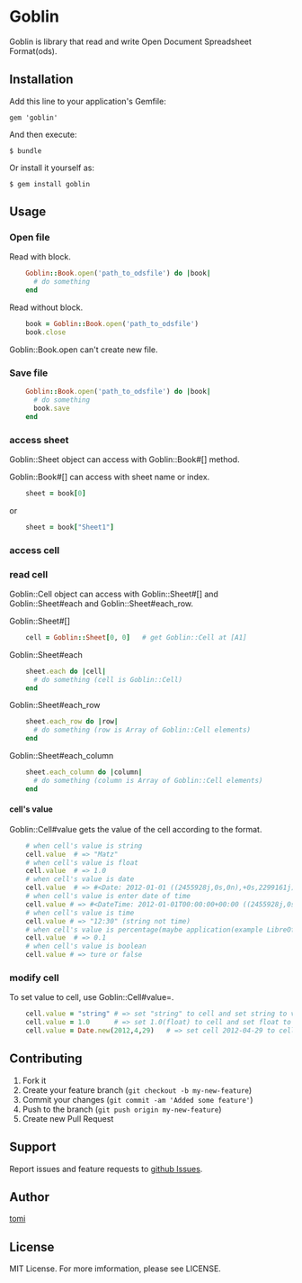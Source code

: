 # Goblin

Goblin is library that read and write Open Document Spreadsheet Format(ods).

## Installation

Add this line to your application's Gemfile:

    gem 'goblin'

And then execute:

    $ bundle

Or install it yourself as:

    $ gem install goblin

## Usage

### Open file ###

Read with block.

```ruby
	Goblin::Book.open('path_to_odsfile') do |book|
	  # do something
	end
```

Read without block.

```ruby
	book = Goblin::Book.open('path_to_odsfile')
	book.close
```

Goblin::Book.open can't create new file.

### Save file ###

```ruby
	Goblin::Book.open('path_to_odsfile') do |book|
	  # do something
	  book.save
	end
```

### access sheet ###

Goblin::Sheet object can access with Goblin::Book#[] method.

Goblin::Book#[] can access with sheet name or index.

```ruby
	sheet = book[0]
```

or

```ruby
	sheet = book["Sheet1"]
```

### access cell ###

### read cell ###

Goblin::Cell object can access with Goblin::Sheet#[] and Goblin::Sheet#each and Goblin::Sheet#each_row.

Goblin::Sheet#[]

```ruby
	cell = Goblin::Sheet[0, 0]   # get Goblin::Cell at [A1]
```

Goblin::Sheet#each

```ruby
	sheet.each do |cell|
	  # do something (cell is Goblin::Cell)
	end
```

Goblin::Sheet#each_row

```ruby
	sheet.each_row do |row|
	  # do something (row is Array of Goblin::Cell elements)
	end
```

Goblin::Sheet#each_column

```ruby
    sheet.each_column do |column|
	  # do something (column is Array of Goblin::Cell elements)
	end
```

#### cell's value ####

Goblin::Cell#value gets the value of the cell according to the format.

```ruby
	# when cell's value is string
	cell.value  # => "Matz"
	# when cell's value is float
	cell.value  # => 1.0
	# when cell's value is date
	cell.value  # => #<Date: 2012-01-01 ((2455928j,0s,0n),+0s,2299161j)>
	# when cell's value is enter date of time
	cell.value # => #<DateTime: 2012-01-01T00:00:00+00:00 ((2455928j,0s,0n),+0s,2299161j)>
	# when cell's value is time
	cell.value # => "12:30" (string not time)
	# when cell's value is percentage(maybe application(example LibreOffice, OpenOffice) show '10%')
	cell.value  # => 0.1
	# when cell's value is boolean
	cell.value # => ture or false
```

### modify cell ###

To set value to cell, use Goblin::Cell#value=.

```ruby
	cell.value = "string" # => set "string" to cell and set string to value-type
	cell.value = 1.0      # => set 1.0(float) to cell and set float to value-type
	cell.value = Date.new(2012,4,29)   # => set cell 2012-04-29 to cell and set date to value-type
```

## Contributing

1. Fork it
2. Create your feature branch (`git checkout -b my-new-feature`)
3. Commit your changes (`git commit -am 'Added some feature'`)
4. Push to the branch (`git push origin my-new-feature`)
5. Create new Pull Request

## Support ##

Report issues and feature requests to [github Issues](https://github.com/tomiacannondale/goblin/issues).

## Author ##

[tomi](mailto:tomiacannondale@gmail.com)

## License ##

MIT License. For more imformation, please see LICENSE.
